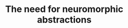 ---
title: The need for neuromorphic abstractions
pubdate: 2022/12/13
image: ONM-logo.svg
link: slides/2212_ONM/index.html
---